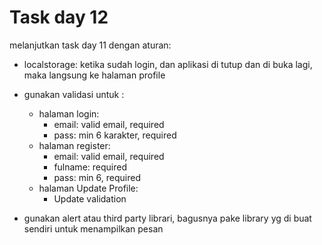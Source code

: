 # Task day 12

melanjutkan task day 11 dengan aturan:
* localstorage: ketika sudah login, dan aplikasi di tutup dan di buka lagi, maka langsung ke halaman profile
* gunakan validasi untuk :
    * halaman login:
        * email: valid email, required
        * pass: min 6 karakter, required
    * halaman register:
        * email: valid email, required
        * fulname: required
        * pass: min 6, required
    * halaman Update Profile:
        * Update validation

* gunakan alert atau third party librari, bagusnya pake library yg di buat sendiri untuk menampilkan pesan